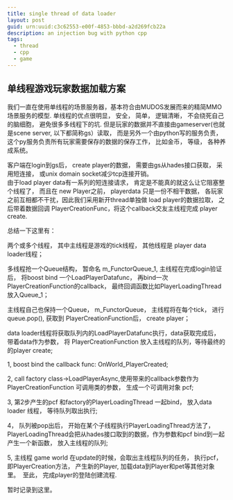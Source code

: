 ```yaml
---
title: single thread of data loader
layout: post
guid: urn:uuid:c3c62553-e00f-4853-bbbd-a2d269fcb22a
description: an injection bug with python cpp
tags:
  - thread
  - cpp
  - game
---
```


## 单线程游戏玩家数据加载方案

我们一直在使用单线程的场景服务器，基本符合由MUDOS发展而来的精简MMO场景服务的模型.
单线程的优点很明显， 安全， 简单， 逻辑清晰， 不会绕死自己的脑细胞， 避免很多多线程下的坑.
但是玩家的数据并不直接由gameserver(也就是scene server, 以下都简称gs）读取， 而是另外一个由python写的服务负责， 这个py服务负责所有玩家需要保存的数据的保存工作， 比如金币， 等级， 各种养成系统。   

客户端在login到gs后， create player的数据， 需要由gs从hades接口获取， 采用短连接， 或unix domain socket减少tcp连接开销。  
由于load player data有一系列的短连接请求， 肯定是不能真的就这么让它阻塞整个线程了， 而且在 new Player之前， playerdata 只是一份不相干数据， 各玩家之前互相都不干扰，因此我们采用新开thread单独做 load player的数据拉取， 之后带着数据回调 PlayerCreationFunc，将这个callback交友主线程完成 player create.  

总结一下这里有：  

两个或多个线程， 其中主线程是游戏的tick线程， 其他线程是 player data loader线程；  


多线程抢一个Queue结构， 暂命名 m_FunctorQueue_1, 主线程在完成login验证后， 将boost bind 一个LoadPlayerDatafunc， 再bind一次PlayerCreationFunction的callback， 最终回调函数比如PlayerLoadingThread 放入Queue_1；  

主线程自己也保持一个Queue， m_FunctorQueue， 主线程将在每个tick， 进行queue.pop(), 获取到 PlayerCreationFunction后， create player；  

data loader线程将获取队列内的LoadPlayerDatafunc执行，data获取完成后， 带着data作为参数， 将 PlayerCreationFunction 放入主线程的队列，等待最终的的player create;    

1, boost bind the callback func: OnWorld_PlayerCreated;  

2, call factory class->LoadPlayerAsync,使用带来的callback参数作为PlayerCreationFunction
可调用类的参数， 生成一个可调用对象 pcf;  


3, 第2步产生的pcf 和factory的PlayerLoadingThread
一起bind， 放入data loader 线程， 等待队列取出执行;  

4， 队列被pop出后， 开始在某个子线程执行PlayerLoadingThread方法了， PlayerLoadingThread会把从hades接口取到的数据，作为参数和pcf bind到一起产生一个新函数， 放入主线程的队列;  

5, 主线程 game world 在update的时候，会取出主线程队列的任务， 执行pcf， 即PlayerCreation方法， 产生新的Player, 加载data到Player和pet等其他对象里。  至此， 完成player的登陆创建流程. 

暂时记录到这里。
